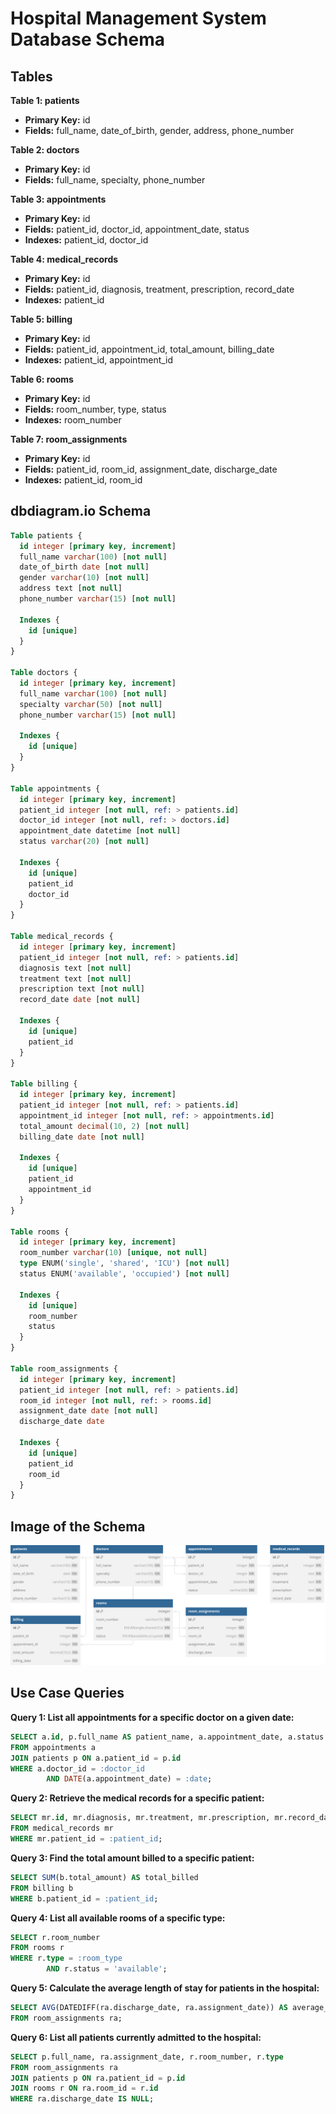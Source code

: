 # Hospital Management System Database Schema

## Tables

**Table 1: patients**

- **Primary Key:** id
- **Fields:** full_name, date_of_birth, gender, address, phone_number

**Table 2: doctors**

- **Primary Key:** id
- **Fields:** full_name, specialty, phone_number

**Table 3: appointments**

- **Primary Key:** id
- **Fields:** patient_id, doctor_id, appointment_date, status
- **Indexes:** patient_id, doctor_id

**Table 4: medical_records**

- **Primary Key:** id
- **Fields:** patient_id, diagnosis, treatment, prescription, record_date
- **Indexes:** patient_id

**Table 5: billing**

- **Primary Key:** id
- **Fields:** patient_id, appointment_id, total_amount, billing_date
- **Indexes:** patient_id, appointment_id

**Table 6: rooms**

- **Primary Key:** id
- **Fields:** room_number, type, status
- **Indexes:** room_number

**Table 7: room_assignments**

- **Primary Key:** id
- **Fields:** patient_id, room_id, assignment_date, discharge_date
- **Indexes:** patient_id, room_id

## dbdiagram.io Schema

```sql
Table patients {
  id integer [primary key, increment]
  full_name varchar(100) [not null]
  date_of_birth date [not null]
  gender varchar(10) [not null]
  address text [not null]
  phone_number varchar(15) [not null]

  Indexes {
    id [unique]
  }
}

Table doctors {
  id integer [primary key, increment]
  full_name varchar(100) [not null]
  specialty varchar(50) [not null]
  phone_number varchar(15) [not null]

  Indexes {
    id [unique]
  }
}

Table appointments {
  id integer [primary key, increment]
  patient_id integer [not null, ref: > patients.id]
  doctor_id integer [not null, ref: > doctors.id]
  appointment_date datetime [not null]
  status varchar(20) [not null]

  Indexes {
    id [unique]
    patient_id
    doctor_id
  }
}

Table medical_records {
  id integer [primary key, increment]
  patient_id integer [not null, ref: > patients.id]
  diagnosis text [not null]
  treatment text [not null]
  prescription text [not null]
  record_date date [not null]

  Indexes {
    id [unique]
    patient_id
  }
}

Table billing {
  id integer [primary key, increment]
  patient_id integer [not null, ref: > patients.id]
  appointment_id integer [not null, ref: > appointments.id]
  total_amount decimal(10, 2) [not null]
  billing_date date [not null]

  Indexes {
    id [unique]
    patient_id
    appointment_id
  }
}

Table rooms {
  id integer [primary key, increment]
  room_number varchar(10) [unique, not null]
  type ENUM('single', 'shared', 'ICU') [not null]
  status ENUM('available', 'occupied') [not null]

  Indexes {
    id [unique]
    room_number
    status
  }
}

Table room_assignments {
  id integer [primary key, increment]
  patient_id integer [not null, ref: > patients.id]
  room_id integer [not null, ref: > rooms.id]
  assignment_date date [not null]
  discharge_date date

  Indexes {
    id [unique]
    patient_id
    room_id
  }
}
```

## Image of the Schema

<p align="center">
  <img src="schema_v2.svg" alt="Hospital Management System Database Schema">
</p>


## Use Case Queries

**Query 1: List all appointments for a specific doctor on a given date:**

```sql
SELECT a.id, p.full_name AS patient_name, a.appointment_date, a.status
FROM appointments a
JOIN patients p ON a.patient_id = p.id
WHERE a.doctor_id = :doctor_id
        AND DATE(a.appointment_date) = :date;
```

**Query 2: Retrieve the medical records for a specific patient:**

```sql
SELECT mr.id, mr.diagnosis, mr.treatment, mr.prescription, mr.record_date
FROM medical_records mr
WHERE mr.patient_id = :patient_id;
```

**Query 3: Find the total amount billed to a specific patient:**

```sql
SELECT SUM(b.total_amount) AS total_billed
FROM billing b
WHERE b.patient_id = :patient_id;
```

**Query 4: List all available rooms of a specific type:**

```sql
SELECT r.room_number
FROM rooms r
WHERE r.type = :room_type
        AND r.status = 'available';
```

**Query 5: Calculate the average length of stay for patients in the hospital:**

```sql
SELECT AVG(DATEDIFF(ra.discharge_date, ra.assignment_date)) AS average_length_of_stay
FROM room_assignments ra;
```

**Query 6: List all patients currently admitted to the hospital:**

```sql
SELECT p.full_name, ra.assignment_date, r.room_number, r.type
FROM room_assignments ra
JOIN patients p ON ra.patient_id = p.id
JOIN rooms r ON ra.room_id = r.id
WHERE ra.discharge_date IS NULL;
```
